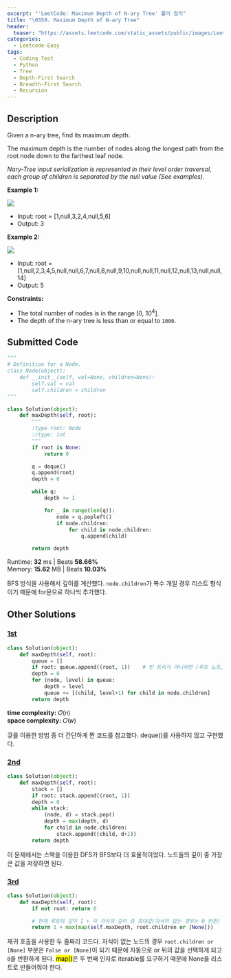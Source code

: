 ```yaml
---
excerpt: "'LeetCode: Maximum Depth of N-ary Tree' 풀이 정리"
title: "\0559. Maximum Depth of N-ary Tree"
header:
  teaser: "https://assets.leetcode.com/static_assets/public/images/LeetCode_Sharing.png"
categories:
  - Leetcode-Easy
tags:
  - Coding Test
  - Python
  - Tree
  - Depth-First Search
  - Breadth-First Search
  - Recursion
---
```


## <i class="fa-solid fa-file-lines"></i> Description

Given a n-ary tree, find its maximum depth.

The maximum depth is the number of nodes along the longest path from the root node down to the farthest leaf node.

*Nary-Tree input serialization is represented in their level order traversal, each group of children is separated by the null value (See examples).*

**Example 1:**

![](https://assets.leetcode.com/uploads/2018/10/12/narytreeexample.png)
- Input: root = [1,null,3,2,4,null,5,6]
- Output: 3

**Example 2:**

![](https://assets.leetcode.com/uploads/2019/11/08/sample_4_964.png)
- Input: root = [1,null,2,3,4,5,null,null,6,7,null,8,null,9,10,null,null,11,null,12,null,13,null,null,14]
- Output: 5

**Constraints:**

- The total number of nodes is in the range [0, 10<sup>4</sup>].
- The depth of the n-ary tree is less than or equal to `1000`.

## <i class="fa-solid fa-cloud-arrow-up"></i> Submitted Code

```python
"""
# Definition for a Node.
class Node(object):
    def __init__(self, val=None, children=None):
        self.val = val
        self.children = children
"""

class Solution(object):
    def maxDepth(self, root):
        """
        :type root: Node
        :rtype: int
        """
        if root is None:
            return 0

        q = deque()
        q.append(root)
        depth = 0

        while q:
            depth += 1

            for _ in range(len(q)):
                node = q.popleft()
                if node.children:
                    for child in node.children:
                        q.append(child)

        return depth
```
<i class="fa-solid fa-clock"></i> Runtime: **32** ms \| Beats **58.66%**    
<i class="fa-solid fa-memory"></i> Memory: **15.62** MB \| Beats **10.03%**

BFS 방식을 사용해서 깊이를 계산했다. `node.children`가 복수 개일 경우 리스트 형식이기 때문에 for문으로 하나씩 추가했다.

## <i class="fa-solid fa-flask"></i> Other Solutions

### <a href="https://leetcode.com/problems/maximum-depth-of-n-ary-tree/solutions/330666/3-python-solutions-recursion-bfs-dfs-by-29p76/" target="_blank">1st</a>

```python
class Solution(object):
    def maxDepth(self, root):
        queue = []
        if root: queue.append((root, 1))    # 빈 트리가 아니라면 (루트 노트, 깊이)를 포함
        depth = 0
        for (node, level) in queue:
            depth = level
            queue += [(child, level+1) for child in node.children]
        return depth
```
<i class="fa-solid fa-clock"></i> **time complexity:** 𝑂(𝑛)    
<i class="fa-solid fa-memory"></i> **space complexity:** 𝑂(𝑤)           

큐를 이용한 방법 중 더 간단하게 짠 코드를 참고했다. deque()를 사용하지 않고 구현했다.

### <a href="https://leetcode.com/problems/maximum-depth-of-n-ary-tree/solutions/330666/3-python-solutions-recursion-bfs-dfs-by-29p76/" target="_blank">2nd</a>

```python
class Solution(object):
    def maxDepth(self, root):
        stack = []
        if root: stack.append((root, 1))
        depth = 0
        while stack:
            (node, d) = stack.pop()
            depth = max(depth, d)
            for child in node.children:
                stack.append((child, d+1))
        return depth
```
이 문제에서는 스택을 이용한 DFS가 BFS보다 더 효율적이었다. 노드들의 깊이 중 가장 큰 값을 저장하면 된다.

### <a href="" target="_blank">3rd</a>

```python
class Solution(object):
    def maxDepth(self, root):
        if not root: return 0

        # 현재 루트의 깊이 1 + 각 자식의 깊이 중 최대값(자식이 없는 경우는 0 반환)
        return 1 + max(map(self.maxDepth, root.children or [None]))
```
재귀 호출을 사용한 두 줄짜리 코드다. 자식이 없는 노드의 경우 `root.children or [None]` 부분은 `False or [None]`이 되기 때문에 자동으로 or 뒤의 값을 선택하게 되고 `0`을 반환하게 된다.
<mark>map()</mark>은 두 번째 인자로 iterable를 요구하기 때문에 None을 리스트로 만들어줘야 한다.